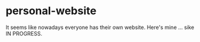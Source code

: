 # personal-website
It seems like nowadays everyone has their own website. Here's mine ... sike IN PROGRESS.
